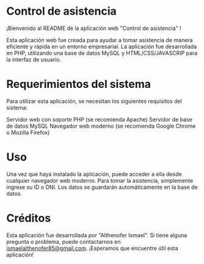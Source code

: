 
# Control de asistencia 

¡Bienvenido al README de la aplicación web "Control de asistencia" !

Esta aplicación web fue creada para ayudar a tomar asistencia de manera eficiente y rápida en un entorno empresarial. La aplicación fue desarrollada en PHP, utilizando una base de datos MySQL y HTML/CSS/JAVASCRIP para la interfaz de usuario.

# Requerimientos del sistema
Para utilizar esta aplicación, se necesitan los siguientes requisitos del sistema:

Servidor web con soporte PHP (se recomienda Apache)
Servidor de base de datos MySQL
Navegador web moderno (se recomienda Google Chrome o Mozilla Firefox)

# Uso
Una vez que haya instalado la aplicación, puede acceder a ella desde cualquier navegador web moderno. 
Para tomar la asistencia, simplemente ingrese su ID o DNI. Los datos se guardarán automáticamente en la base de datos.

# Créditos
Esta aplicación fue desarrollada por "Althenofer Ismael". Si tiene alguna pregunta o problema, puede contactarnos en ismaelalthenofer85@gmail.com. ¡Esperamos que encuentre útil esta aplicación!